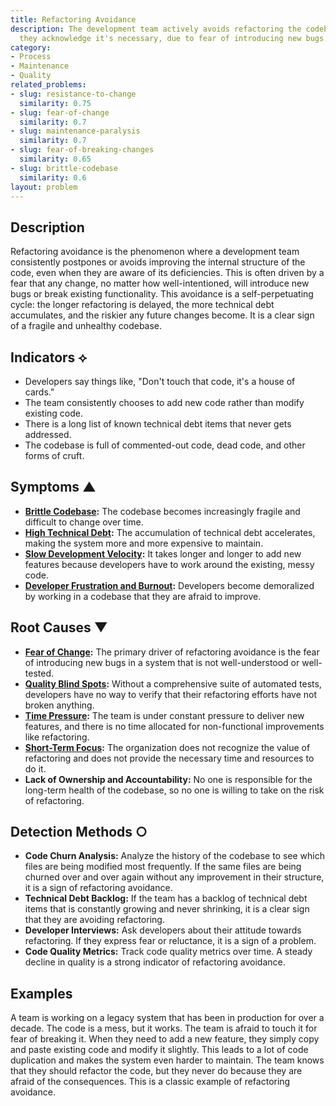 ```yaml
---
title: Refactoring Avoidance
description: The development team actively avoids refactoring the codebase, even when
  they acknowledge it's necessary, due to fear of introducing new bugs.
category:
- Process
- Maintenance
- Quality
related_problems:
- slug: resistance-to-change
  similarity: 0.75
- slug: fear-of-change
  similarity: 0.7
- slug: maintenance-paralysis
  similarity: 0.7
- slug: fear-of-breaking-changes
  similarity: 0.65
- slug: brittle-codebase
  similarity: 0.6
layout: problem
---
```


## Description
Refactoring avoidance is the phenomenon where a development team consistently postpones or avoids improving the internal structure of the code, even when they are aware of its deficiencies. This is often driven by a fear that any change, no matter how well-intentioned, will introduce new bugs or break existing functionality. This avoidance is a self-perpetuating cycle: the longer refactoring is delayed, the more technical debt accumulates, and the riskier any future changes become. It is a clear sign of a fragile and unhealthy codebase.

## Indicators ⟡
- Developers say things like, "Don't touch that code, it's a house of cards."
- The team consistently chooses to add new code rather than modify existing code.
- There is a long list of known technical debt items that never gets addressed.
- The codebase is full of commented-out code, dead code, and other forms of cruft.

## Symptoms ▲
- **[Brittle Codebase](brittle-codebase.md):** The codebase becomes increasingly fragile and difficult to change over time.
- **[High Technical Debt](high-technical-debt.md):** The accumulation of technical debt accelerates, making the system more and more expensive to maintain.
- **[Slow Development Velocity](slow-development-velocity.md):** It takes longer and longer to add new features because developers have to work around the existing, messy code.
- **[Developer Frustration and Burnout](developer-frustration-and-burnout.md):** Developers become demoralized by working in a codebase that they are afraid to improve.

## Root Causes ▼
- **[Fear of Change](fear-of-change.md):** The primary driver of refactoring avoidance is the fear of introducing new bugs in a system that is not well-understood or well-tested.
- **[Quality Blind Spots](quality-blind-spots.md):** Without a comprehensive suite of automated tests, developers have no way to verify that their refactoring efforts have not broken anything.
- **[Time Pressure](time-pressure.md):** The team is under constant pressure to deliver new features, and there is no time allocated for non-functional improvements like refactoring.
- **[Short-Term Focus](short-term-focus.md):** The organization does not recognize the value of refactoring and does not provide the necessary time and resources to do it.
- **Lack of Ownership and Accountability:** No one is responsible for the long-term health of the codebase, so no one is willing to take on the risk of refactoring.

## Detection Methods ○
- **Code Churn Analysis:** Analyze the history of the codebase to see which files are being modified most frequently. If the same files are being churned over and over again without any improvement in their structure, it is a sign of refactoring avoidance.
- **Technical Debt Backlog:** If the team has a backlog of technical debt items that is constantly growing and never shrinking, it is a clear sign that they are avoiding refactoring.
- **Developer Interviews:** Ask developers about their attitude towards refactoring. If they express fear or reluctance, it is a sign of a problem.
- **Code Quality Metrics:** Track code quality metrics over time. A steady decline in quality is a strong indicator of refactoring avoidance.

## Examples
A team is working on a legacy system that has been in production for over a decade. The code is a mess, but it works. The team is afraid to touch it for fear of breaking it. When they need to add a new feature, they simply copy and paste existing code and modify it slightly. This leads to a lot of code duplication and makes the system even harder to maintain. The team knows that they should refactor the code, but they never do because they are afraid of the consequences. This is a classic example of refactoring avoidance.
